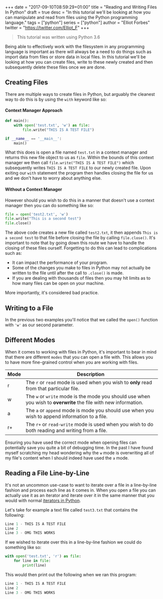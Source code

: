 +++
date = "2017-09-10T08:59:29+01:00"
title = "Reading and Writing Files In Python"
draft = true
desc = "In this tutorial we'll be looking at how you can manipulate and read from files using the Python programming language."
tags = ["python"]
series = ["python"]
author = "Elliot Forbes"
twitter = "https://twitter.com/Elliot_F"
+++

> This tutorial was written using Python 3.6

Being able to effectively work with the filesystem in any programming language is important as there will always be a need to do things such as import data from files or store data in local files. In this tutorial we'll be looking at how you can create files, write to these newly created and then subsequently delete these files once we are done.

## Creating Files

There are multiple ways to create files in Python, but arguably the cleanest way to do this is by using the `with` keyword like so:

#### Context Manager Approach

~~~py
def main():
    with open('test.txt', 'w') as file:
        file.write("THIS IS A TEST FILE")

if __name__ == '__main__':
    main()
~~~

What this does is open a file named `test.txt` in a context manager and returns this new file object to us as `file`. Within the bounds of this context manager we then call `file.write("THIS IS A TEST FILE")` which subsequently writes `THIS IS A TEST FILE` to our newly created file. Upon exiting our `with` statement the program then handles closing the file for us and we don't have to worry about anything else.

#### Without a Context Manager

However should you wish to do this in a manner that doesn't use a context manager then you can do something like so:

~~~py
file = open('test2.txt', 'w')
file.write("This is a second test")
file.close()
~~~

The above code creates a new file called `test2.txt`, it then appends `This is a second test` to that file before closing the file by calling `file.close()`. It's important to note that by going down this route we have to handle the closing of these files ourself. Forgetting to do this can lead to complications such as:

* It can impact the performance of your program.
* Some of the changes you make to files in Python may not actually be written to the file until after the call to `.close()` is made.
* If you are dealing with thousands of files then you may hit limits as to how many files can be open on your machine.

More importantly, it's considered bad practice.

## Writing to a File

In the previous two examples you'll notice that we called the `open()` function with `'w'` as our second parameter.

## Different Modes

When it comes to working with files in Python, it's important to bear in mind that there are different `modes` that you can open a file with. This allows you to have more fine-grained control when you are working with files.

| Mode | Description |
| ---- | ----------- | 
| r    | The `r` or `read` mode is used when you wish to **only** read from that particular file. |
| w    | The `w` or `write` mode is the mode you should use when you wish to **overwrite** the file with new information. |
| a    | The `a` or `append` mode is mode you should use when you wish to append information to a file. |
| r+   | The `r+` or `read-write` mode is used when you wish to do both reading and writing from a file. |

Ensuring you have used the correct mode when opening files can potentially save you quite a bit of debugging time. In the past I have found myself scratching my head wondering why the `w` mode is overwriting all of my file's content when I should indeed have used the `a` mode.


## Reading a File Line-by-Line

It's not an uncommon use-case to want to iterate over a file in a line-by-line fashion and process each line as it comes in. When you open a file you can actually use it as an iterator and iterate over it in the same manner that you would with normal [iterators in Python](/python/python-iterator-tutorial/). 

Let's take for example a text file called `test3.txt` that contains the following:

~~~py
Line 1 - THIS IS A TEST FILE
Line 2
Line 3 - OMG THIS WORKS
~~~

If we wished to iterate over this in a line-by-line fashion we could do something like so:

~~~py
with open('test.txt', 'r') as file:
    for line in file:
        print(line)
~~~

This would then print out the following when we ran this program:

~~~py
Line 1 - THIS IS A TEST FILE
Line 2
Line 3 - OMG THIS WORKS
~~~
